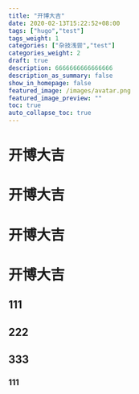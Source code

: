 ```yaml
---
title: "开博大吉"
date: 2020-02-13T15:22:52+08:00
tags: ["hugo","test"]
tags_weight: 1
categories: ["杂技浅尝","test"]
categories_weight: 2
draft: true
description: 6666666666666666
description_as_summary: false
show_in_homepage: false
featured_image: /images/avatar.png
featured_image_preview: ""
toc: true
auto_collapse_toc: true
---
```

# 开博大吉
# 开博大吉
# 开博大吉
# 开博大吉
## 111
## 222
## 333
### 111